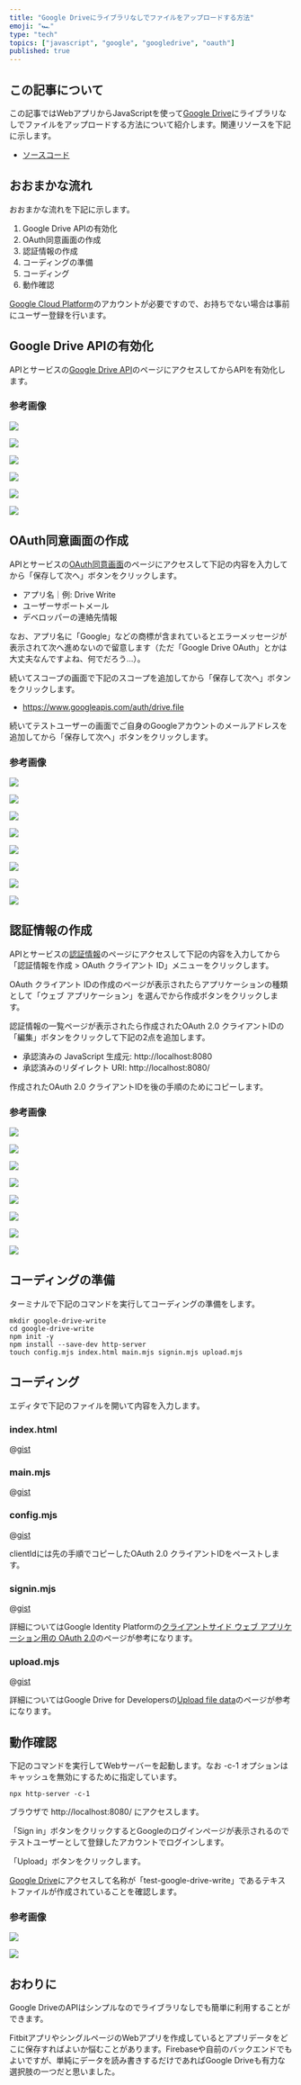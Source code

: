 ```yaml
---
title: "Google Driveにライブラリなしでファイルをアップロードする方法"
emoji: "🏎"
type: "tech"
topics: ["javascript", "google", "googledrive", "oauth"]
published: true
---
```


## この記事について

この記事ではWebアプリからJavaScriptを使って[Google Drive](https://www.google.com/drive/)にライブラリなしでファイルをアップロードする方法について紹介します。関連リソースを下記に示します。

- [ソースコード](https://gist.github.com/tatsuyasusukida/5fcae93f75a5ccc0e43a1d6a86ef223c)



## おおまかな流れ

おおまかな流れを下記に示します。

1. Google Drive APIの有効化
2. OAuth同意画面の作成
3. 認証情報の作成
4. コーディングの準備
5. コーディング
6. 動作確認

[Google Cloud Platform](https://console.cloud.google.com/)のアカウントが必要ですので、お持ちでない場合は事前にユーザー登録を行います。



## Google Drive APIの有効化

APIとサービスの[Google Drive API](https://console.cloud.google.com/apis/library/drive.googleapis.com)のページにアクセスしてからAPIを有効化します。

### 参考画像

![](/images/articles/google-drive-write/img-api-01.jpg)

![](/images/articles/google-drive-write/img-api-02.jpg)

![](/images/articles/google-drive-write/img-api-03.jpg)

![](/images/articles/google-drive-write/img-api-04.jpg)

![](/images/articles/google-drive-write/img-api-05.jpg)

![](/images/articles/google-drive-write/img-api-06.jpg)



## OAuth同意画面の作成

APIとサービスの[OAuth同意画面](https://console.cloud.google.com/apis/credentials/consent)のページにアクセスして下記の内容を入力してから「保存して次へ」ボタンをクリックします。

- アプリ名｜例: Drive Write
- ユーザーサポートメール
- デベロッパーの連絡先情報

なお、アプリ名に「Google」などの商標が含まれているとエラーメッセージが表示されて次へ進めないので留意します（ただ「Google Drive OAuth」とかは大丈夫なんですよね、何でだろう...）。

続いてスコープの画面で下記のスコープを追加してから「保存して次へ」ボタンをクリックします。

- https://www.googleapis.com/auth/drive.file

続いてテストユーザーの画面でご自身のGoogleアカウントのメールアドレスを追加してから「保存して次へ」ボタンをクリックします。

### 参考画像

![](/images/articles/google-drive-write/img-oauth-01.jpg)

![](/images/articles/google-drive-write/img-oauth-02.jpg)

![](/images/articles/google-drive-write/img-oauth-03.jpg)

![](/images/articles/google-drive-write/img-oauth-04.jpg)

![](/images/articles/google-drive-write/img-oauth-05.jpg)

![](/images/articles/google-drive-write/img-oauth-06.jpg)

![](/images/articles/google-drive-write/img-oauth-07.jpg)

![](/images/articles/google-drive-write/img-oauth-08.jpg)



## 認証情報の作成

APIとサービスの[認証情報](https://console.cloud.google.com/apis/credentials)のページにアクセスして下記の内容を入力してから「認証情報を作成 > OAuth クライアント ID」メニューをクリックします。

OAuth クライアント IDの作成のページが表示されたらアプリケーションの種類として「ウェブ アプリケーション」を選んでから作成ボタンをクリックします。

認証情報の一覧ページが表示されたら作成されたOAuth 2.0 クライアントIDの「編集」ボタンをクリックして下記の2点を追加します。

- 承認済みの JavaScript 生成元: http://localhost:8080
- 承認済みのリダイレクト URI: http://localhost:8080/

作成されたOAuth 2.0 クライアントIDを後の手順のためにコピーします。

### 参考画像

![](/images/articles/google-drive-write/img-client-01.jpg)

![](/images/articles/google-drive-write/img-client-02.jpg)

![](/images/articles/google-drive-write/img-client-03.jpg)

![](/images/articles/google-drive-write/img-client-04.jpg)

![](/images/articles/google-drive-write/img-client-05.jpg)

![](/images/articles/google-drive-write/img-client-06.jpg)

![](/images/articles/google-drive-write/img-client-07.jpg)

![](/images/articles/google-drive-write/img-client-08.jpg)



## コーディングの準備

ターミナルで下記のコマンドを実行してコーディングの準備をします。

```shell
mkdir google-drive-write
cd google-drive-write
npm init -y
npm install --save-dev http-server
touch config.mjs index.html main.mjs signin.mjs upload.mjs
```



## コーディング

エディタで下記のファイルを開いて内容を入力します。

### index.html

@[gist](https://gist.github.com/tatsuyasusukida/5fcae93f75a5ccc0e43a1d6a86ef223c?file=index.html)

### main.mjs

@[gist](https://gist.github.com/tatsuyasusukida/5fcae93f75a5ccc0e43a1d6a86ef223c?file=main.mjs)

### config.mjs

@[gist](https://gist.github.com/tatsuyasusukida/5fcae93f75a5ccc0e43a1d6a86ef223c?file=config.example.mjs)

clientIdには先の手順でコピーしたOAuth 2.0 クライアントIDをペーストします。

### signin.mjs

@[gist](https://gist.github.com/tatsuyasusukida/5fcae93f75a5ccc0e43a1d6a86ef223c?file=signin.mjs)

詳細についてはGoogle Identity Platformの[クライアントサイド ウェブ アプリケーション用の OAuth 2.0](https://developers.google.com/identity/protocols/oauth2/javascript-implicit-flow)のページが参考になります。

### upload.mjs

@[gist](https://gist.github.com/tatsuyasusukida/5fcae93f75a5ccc0e43a1d6a86ef223c?file=upload.mjs)

詳細についてはGoogle Drive for Developersの[Upload file data](https://developers.google.com/drive/api/guides/manage-uploads)のページが参考になります。




## 動作確認

下記のコマンドを実行してWebサーバーを起動します。なお -c-1 オプションはキャッシュを無効にするために指定しています。

```shell
npx http-server -c-1
```

ブラウザで http://localhost:8080/ にアクセスします。

「Sign in」ボタンをクリックするとGoogleのログインページが表示されるのでテストユーザーとして登録したアカウントでログインします。

「Upload」ボタンをクリックします。

[Google Drive](https://drive.google.com/drive/)にアクセスして名称が「test-google-drive-write」であるテキストファイルが作成されていることを確認します。

### 参考画像

![](/images/articles/google-drive-write/img-check-01.png)

![](/images/articles/google-drive-write/img-check-02.png)




## おわりに

Google DriveのAPIはシンプルなのでライブラリなしでも簡単に利用することができます。

FitbitアプリやシングルページのWebアプリを作成しているとアプリデータをどこに保存すればよいか悩むことがあります。Firebaseや自前のバックエンドでもよいですが、単純にデータを読み書きするだけであればGoogle Driveも有力な選択肢の一つだと思いました。
